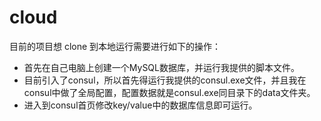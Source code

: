 # cloud
目前的项目想 clone 到本地运行需要进行如下的操作：

* 首先在自己电脑上创建一个MySQL数据库，并运行我提供的脚本文件。
* 目前引入了consul，所以首先得运行我提供的consul.exe文件，并且我在consul中做了全局配置，配置数据就是consul.exe同目录下的data文件夹。
* 进入到consul首页修改key/value中的数据库信息即可运行。

